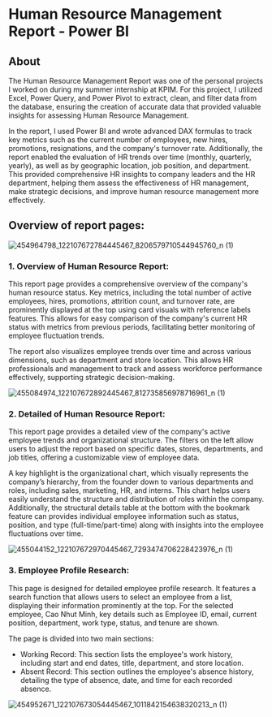 # Human Resource Management Report - Power BI

## About
The Human Resource Management Report was one of the personal projects I worked on during my summer 
internship at KPIM. For this project, I utilized Excel, Power Query, and Power Pivot to extract, 
clean, and filter data from the database, ensuring the creation of accurate data that provided valuable 
insights for assessing Human Resource Management.

In the report, I used Power BI and wrote advanced DAX formulas to track key metrics such as the current 
number of employees, new hires, promotions, resignations, and the company's turnover rate. Additionally, 
the report enabled the evaluation of HR trends over time (monthly, quarterly, yearly), as well as by 
geographic location, job position, and department. This provided comprehensive HR insights to company 
leaders and the HR department, helping them assess the effectiveness of HR management, make strategic 
decisions, and improve human resource management more effectively.

## Overview of report pages:
![454964798_122107672784445467_8206579710544945760_n (1)](https://github.com/user-attachments/assets/2821d9ce-5d0c-4654-a44b-24cd3622a8a7)


### 1. Overview of Human Resource Report: 
This report page provides a comprehensive overview of the company's human resource status. Key metrics, 
including the total number of active employees, hires, promotions, attrition count, and turnover rate, are 
prominently displayed at the top using card visuals with reference labels features. This allows for easy 
comparison of the company's current HR status with metrics from previous periods, facilitating better monitoring 
of employee fluctuation trends.

The report also visualizes employee trends over time and across various dimensions, such as department and 
store location. This allows HR professionals and management to track and assess workforce performance effectively,
supporting strategic decision-making.
 
![455084974_122107672892445467_812735856978716961_n (1)](https://github.com/user-attachments/assets/3e3179f8-2e0d-4c23-9efd-e609067dc908)

### 2. Detailed of Human Resource Report:

This report page provides a detailed view of the company's active employee trends and organizational structure. 
The filters on the left allow users to adjust the report based on specific dates, stores, departments, and job titles, offering a customizable view of employee data.

A key highlight is the organizational chart, which visually represents the company’s hierarchy, from the founder down to various departments and roles, including sales, marketing, HR, and interns. This chart helps users easily understand the structure and distribution of roles within the company. Additionally, the structural details table at the bottom with the bookmark feature can provides individual employee information such as status, position, and type (full-time/part-time) along with insights into the employee fluctuations over time.

![455044152_122107672970445467_7293474706228423976_n (1)](https://github.com/user-attachments/assets/d3a846c0-3466-4b07-ac98-f095d5777588)

### 3. Employee Profile Research:
This page is designed for detailed employee profile research. It features a search function that allows users to select an employee from a list, displaying their information prominently at the top. For the selected employee, Cao Nhut Minh, key details such as Employee ID, email, current position, department, work type, status, and tenure are shown.

The page is divided into two main sections:
- Working Record: This section lists the employee's work history, including start and end dates, title, department, and store location.
- Absent Record: This section outlines the employee's absence history, detailing the type of absence, date, and time for each recorded absence.

![454952671_122107673054445467_1011842154638320213_n (1)](https://github.com/user-attachments/assets/58399889-3d33-4378-a3e6-be8ac1ecf76b)

